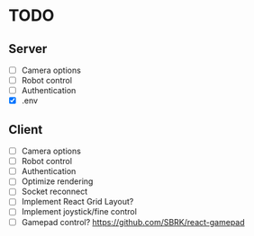 # TODO

## Server
* [ ] Camera options
* [ ] Robot control
* [ ] Authentication
* [X] .env

## Client
* [ ] Camera options
* [ ] Robot control
* [ ] Authentication
* [ ] Optimize rendering
* [ ] Socket reconnect
* [ ] Implement React Grid Layout?
* [ ] Implement joystick/fine control
* [ ] Gamepad control? https://github.com/SBRK/react-gamepad